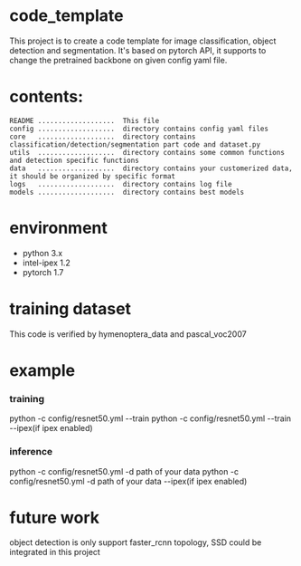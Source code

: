 # code_template
This project is to create a code template for image classification, object detection and segmentation.
It's based on pytorch API, it supports to change the pretrained backbone on given config yaml file.

# contents:
    README ...................  This file
    config ...................  directory contains config yaml files
    core   ...................  directory contains classification/detection/segmentation part code and dataset.py
    utils  ...................  directory contains some common functions and detection specific functions
    data   ...................  directory contains your customerized data, it should be organized by specific format
    logs   ...................  directory contains log file
    models ...................  directory contains best models
    
# environment
* python 3.x
* intel-ipex 1.2
* pytorch 1.7

# training dataset
This code is verified by hymenoptera_data and pascal_voc2007

# example
### training
python -c config/resnet50.yml --train
python -c config/resnet50.yml --train --ipex(if ipex enabled)

### inference
python -c config/resnet50.yml -d path of your data
python -c config/resnet50.yml -d path of your data --ipex(if ipex enabled)

# future work
object detection is only support faster_rcnn topology, SSD could be integrated in this project
